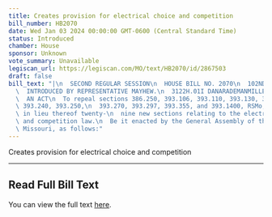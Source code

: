 ```yaml
---
title: Creates provision for electrical choice and competition
bill_number: HB2070
date: Wed Jan 03 2024 00:00:00 GMT-0600 (Central Standard Time)
status: Introduced
chamber: House
sponsor: Unknown
vote_summary: Unavailable
legiscan_url: https://legiscan.com/MO/text/HB2070/id/2867503
draft: false
bill_text: "|\n  SECOND REGULAR SESSION\n  HOUSE BILL NO. 2070\n  102ND GENERAL ASSEMBLY\n\
  \  INTRODUCED BY REPRESENTATIVE MAYHEW.\n  3122H.01I DANARADEMANMILLER,ChiefClerk\n\
  \  AN ACT\n  To repeal sections 386.250, 393.106, 393.110, 393.130, 393.135, 393.230,\
  \ 393.240, 393.250,\n  393.270, 393.297, 393.355, and 393.1400, RSMo, and to enact\
  \ in lieu thereof twenty-\n  nine new sections relating to the electrical choice\
  \ and competition law.\n  Be it enacted by the General Assembly of the state of\
  \ Missouri, as follows:"
---
```

Creates provision for electrical choice and competition

---

## Read Full Bill Text

You can view the full text [here](https://legiscan.com/MO/text/HB2070/id/2867503).
